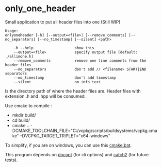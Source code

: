 
# only_one_header
Small application to put all header files into one (Still WIP)

```
Usage:
onlyoneheader [-h] [--output=<file>] [--remove_comments] [--no_separators] [--no_timestamp] [--silent] <path>

    -h --help                   show this
    --output=<file>             specify output file [default: ./allinone.h]
    --remove_comments           remove one line comments from the header files
    --no_separators             don't add // <filename> START|END separators
    --no_timestamp              don't add timestamp
    --silent                    no info text
```

**<path>**  Is the directory path of where the header files are. Header files with extension .h and .hpp will be consumed.

Use cmake to compile :

- mkdir build/
- cd build/
- cmake .. -DCMAKE_TOOLCHAIN_FILE="C:/vcpkg/scripts/buildsystems/vcpkg.cmake" -DVCPKG_TARGET_TRIPLET="x64-windows"

To simplify, if you are on windows, you can use this [cmake.bat](https://gist.github.com/AntonioCS/81e96d20bc8538db8a2e469f01294f6f).

This program depends on [docopt](https://github.com/docopt/docopt.cpp) (for cli options) and [catch2](https://github.com/catchorg/Catch2) (for future tests).
